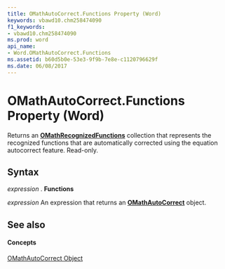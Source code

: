 ```yaml
---
title: OMathAutoCorrect.Functions Property (Word)
keywords: vbawd10.chm258474090
f1_keywords:
- vbawd10.chm258474090
ms.prod: word
api_name:
- Word.OMathAutoCorrect.Functions
ms.assetid: b60d5b0e-53e3-9f9b-7e8e-c1120796629f
ms.date: 06/08/2017
---
```



# OMathAutoCorrect.Functions Property (Word)

Returns an **[OMathRecognizedFunctions](omathrecognizedfunctions-object-word.md)** collection that represents the recognized functions that are automatically corrected using the equation autocorrect feature. Read-only.


## Syntax

 _expression_ . **Functions**

 _expression_ An expression that returns an **[OMathAutoCorrect](omathautocorrect-object-word.md)** object.


## See also


#### Concepts


[OMathAutoCorrect Object](omathautocorrect-object-word.md)

